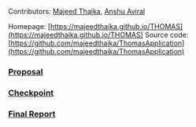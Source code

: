 Contributors: [Majeed Thaika](https://github.com/majeedthaika), [Anshu Aviral](https://github.com/cyclotronian)

Homepage: [https://majeedthaika.github.io/THOMAS](https://majeedthaika.github.io/THOMAS) 
Source code: [https://github.com/majeedthaika/ThomasApplication](https://github.com/majeedthaika/ThomasApplication)

### [Proposal](https://majeedthaika.github.io/THOMAS/proposal)
### [Checkpoint](https://majeedthaika.github.io/THOMAS/checkpoint)
### [Final Report](https://majeedthaika.github.io/THOMAS/final_report.pdf)
